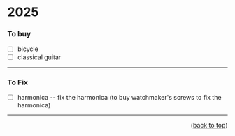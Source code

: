 <a name="topage"></a>

# 2025

### To buy
* [ ] bicycle
* [ ] classical guitar

-----

### To Fix
* [ ] harmonica -- fix the harmonica (to buy watchmaker's screws to fix the harmonica)

-----

<p align="right">(<a href="#topage">back to top</a>)</p>
<br/>
<br/>

